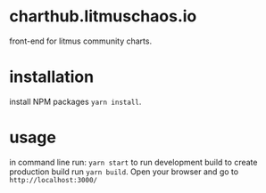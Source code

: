 # charthub.litmuschaos.io
front-end for litmus community charts.
# installation
install NPM packages
`yarn install`.
# usage
in command line run: `yarn start` to run development build
to create production build run `yarn build`. Open your browser and go to `http://localhost:3000/`
